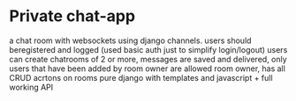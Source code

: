 # Private chat-app
a chat room with websockets using django channels.
users should beregistered and logged (used basic auth just to simplify login/logout)
users can create chatrooms of 2 or more, messages are saved and delivered,
only users that have been added by room owner are allowed 
room owner, has all CRUD acrtons on rooms
pure django with templates and javascript + full working API
